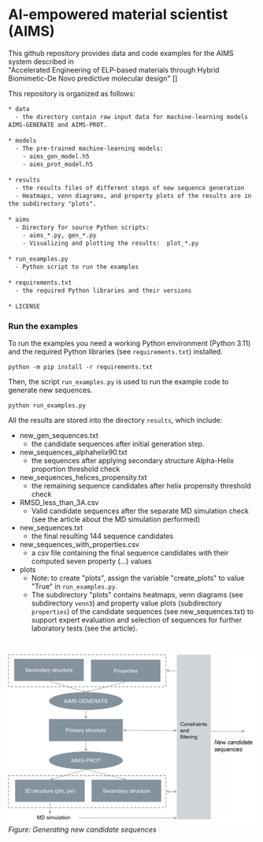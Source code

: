 # AI-empowered material scientist (AIMS)

This github repository provides data and code examples for the AIMS system described in  
"Accelerated Engineering of ELP-based materials through Hybrid Biomimetic-De Novo predictive molecular design" []

This repository is organized as follows:

    * data
      - the directory contain raw input data for machine-learning models AIMS-GENERATE and AIMS-PROT.
    
    * models
      - The pre-trained machine-learning models:
        - aims_gen_model.h5
        - aims_prot_model.h5 

    * results
      - the results files of different steps of new sequence generation
      - Heatmaps, venn diagrams, and property plots of the results are in the subdirectory "plots".

    * aims
      - Directory for source Python scripts:
        - aims_*.py, gen_*.py
        - Visualizing and plotting the results:  plot_*.py

    * run_examples.py
      - Python script to run the examples

    * requirements.txt
      - the required Python libraries and their versions

    * LICENSE


### Run the examples

To run the examples you need a working Python environment (Python 3.11) and 
the required Python libraries (see `requirements.txt`) installed. 

``` 
python -m pip install -r requirements.txt 
```

Then, the script `run_examples.py` is used to run the example code to generate new sequences.
```
python run_examples.py
```
All the results are stored into the directory `results`, which include:

* new_gen_sequences.txt
  - the candidate sequences after initial generation step.
* new_sequences_alphahelix90.txt
  - the sequences after applying secondary structure Alpha-Helix proportion threshold check
* new_sequences_helices_propensity.txt
  - the remaining sequence candidates after helix propensity threshold check
* RMSD_less_than_3A.csv 
  - Valid candidate sequences after the separate MD simulation check (see the article about the MD simulation performed)
* new_sequences.txt
  - the final resulting 144 sequence candidates
* new_sequences_with_properties.csv
  - a csv file containing the final sequence candidates with their computed seven property (...) values
* plots
  - Note: to create "plots", assign the variable "create_plots" to value "True" in `run_examples.py`.
  - The subdirectory "plots" contains heatmaps, venn diagrams (see subdirectory `venn3`) and property value
  plots (subdirectory `properties`) of the candidate sequences (see new_sequences.txt) to support expert evaluation and selection of 
  sequences for further laboratory tests (see the article).

<br/>  
 
![AIMS-architecture](imgs/AIMS_fig1.png)
*Figure: Generating new candidate sequences*

